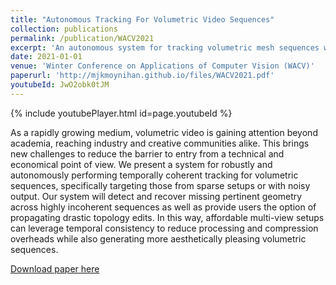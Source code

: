 ```yaml
---
title: "Autonomous Tracking For Volumetric Video Sequences"
collection: publications
permalink: /publication/WACV2021
excerpt: 'An autonomous system for tracking volumetric mesh sequences which supports user edits and geometry recovery for low-cost systems'
date: 2021-01-01
venue: 'Winter Conference on Applications of Computer Vision (WACV)'
paperurl: 'http://mjkmoynihan.github.io/files/WACV2021.pdf'
youtubeId: JwO2obk0tJM
---
```


{% include youtubePlayer.html id=page.youtubeId %}

As a rapidly growing medium, volumetric video is gaining attention beyond academia, reaching industry and creative communities alike. This brings new challenges to reduce the barrier to entry from a technical and economical point of view. We present a system for robustly and autonomously performing temporally coherent tracking for volumetric sequences, specifically targeting those from sparse setups or with noisy output. Our system will detect and recover missing pertinent geometry across highly incoherent sequences as well as provide users the option of propagating drastic topology edits. In this way, affordable multi-view setups can leverage temporal consistency to reduce processing and compression overheads while also generating more aesthetically pleasing volumetric sequences.

[Download paper here](http://mjkmoynihan.github.io/files/WACV2021.pdf)
